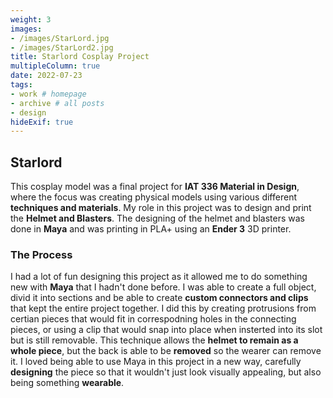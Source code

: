 ```yaml
---
weight: 3
images:
- /images/StarLord.jpg
- /images/StarLord2.jpg
title: Starlord Cosplay Project
multipleColumn: true
date: 2022-07-23
tags:
- work # homepage
- archive # all posts
- design
hideExif: true
---
```


## Starlord

This cosplay model was a final project for **IAT 336 Material in Design**, where the focus was creating physical models using various different **techniques and materials**. My role in this project was to design and print the **Helmet and Blasters**. The designing of the helmet and blasters was done in **Maya** and was printing in PLA+ using an **Ender 3** 3D printer.

### The Process

I had a lot of fun designing this project as it allowed me to do something new with **Maya** that I hadn't done before. I was able to create a full object, divid it into sections and be able to create **custom connectors and clips** that kept the entire project together. I did this by creating protrusions from certian pieces that would fit in correspodning holes in the connecting pieces, or using a clip that would snap into place when insterted into its slot but is still removable. This technique allows the **helmet to remain as a whole piece**, but the back is able to be **removed** so the wearer can remove it. I loved being able to use Maya in this project in a new way, carefully **designing** the piece so that it wouldn't just look visually appealing, but also being something **wearable**. 

